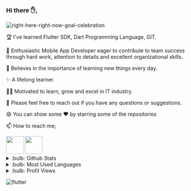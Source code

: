 ### Hi there ✋,



![right-here-right-now-goal-celebration](https://user-images.githubusercontent.com/95919248/172943861-453e60e7-50fc-4144-86be-6c319d1c1ce5.gif)


🏆 I've learned Flutter SDK, Dart Programming Language, GIT.

👯 Enthusiastic Mobile App Developer eager to contribute to team success through hard work, attention to details and excellent organizational skills.

📝 Believes in the importance of learning new things every day.

✨ A lifelong learner.

👨‍💻 Motivated to learn, grow and excel in IT industry.

💬 Please feel free to reach out if you have any questions or suggestions.

😄 You can show some ❤️   by starring some of the repositories

📫 How to reach me; 

[<img width="48" src="https://cdn2.iconfinder.com/data/icons/social-icons-circular-color/512/gmail-1024.png" align="left" />][gmail]
[<img width="48" src="https://cdn.icon-icons.com/icons2/2429/PNG/512/linkedin_logo_icon_147268.png" align="left" />][linkedin]

<br />
<br />
<br />

<details>
  <summary>:bulb: Github Stats </summary>
  <img src="https://github-readme-stats.vercel.app/api?username=SercanAri" >
  </details>
  
  <details>
  <summary>:bulb: Most Used Languages </summary>
  <img src="https://github-readme-stats.vercel.app/api/top-langs/?username=SercanAri" >
  </details>
  
  <details>
  <summary>:bulb: Profil Views </summary>
  <img src="https://komarev.com/ghpvc/?username=SercanAri" >
  </details>


[gmail]: https://mail.google.com/mail/u/0/?hl=tr&tf=cm&fs=1&to=sercanari1904@gmail.com
[linkedin]: https://www.linkedin.com/in/sercan-ari/

![flutter](https://i.hizliresim.com/enz291i.png)
